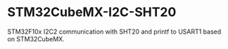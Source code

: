 # STM32CubeMX-I2C-SHT20
STM32F10x I2C2 communication with SHT20 and printf to  USART1 based on STM32CubeMX.
